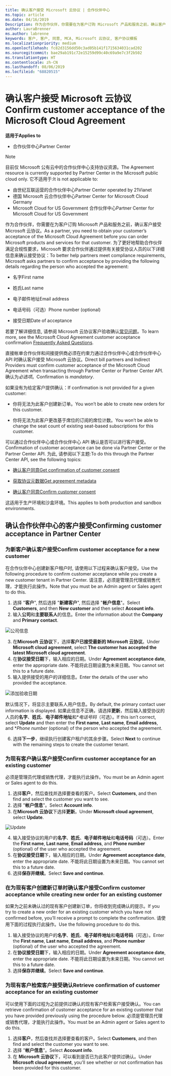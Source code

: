 ```yaml
---
title: 确认客户接受 Microsoft 云协议 | 合作伙伴中心
ms.topic: article
ms.date: 04/16/2019
Description: 作为合作伙伴，你需要在为客户订购 Microsoft 产品和服务之前，确认客户接受 Microsoft 云协议。 为了更好地帮助合作伙伴满足合规性要求, Microsoft 要求合作伙伴提供与接受协议的人员有关的特定详细信息, 以确认验收。
author: LauraBrenner
ms.author: labrenne
keywords: 客户, 客户, 同意, MCA, Microsoft 云协议, 客户协议模板
ms.localizationpriority: medium
ms.openlocfilehash: fc82d3156dd50c3ad05b141f1715634031cad202
ms.sourcegitcommit: bae29ab191c72e15259d99c40c69a9e7c3f2b502
ms.translationtype: HT
ms.contentlocale: zh-CN
ms.lasthandoff: 08/06/2019
ms.locfileid: "68820515"
---
```

# <a name="confirm-customer-acceptance-of-the-microsoft-cloud-agreement"></a><span data-ttu-id="afca5-105">确认客户接受 Microsoft 云协议</span><span class="sxs-lookup"><span data-stu-id="afca5-105">Confirm customer acceptance of the Microsoft Cloud Agreement</span></span>

<span data-ttu-id="afca5-106">**适用于**</span><span class="sxs-lookup"><span data-stu-id="afca5-106">**Applies to**</span></span>
-  <span data-ttu-id="afca5-107">合作伙伴中心</span><span class="sxs-lookup"><span data-stu-id="afca5-107">Partner Center</span></span>

> [!NOTE]
> <span data-ttu-id="afca5-108">目前仅 Microsoft 公有云中的合作伙伴中心支持协议资源。</span><span class="sxs-lookup"><span data-stu-id="afca5-108">The Agreement resource is currently supported by Partner Center in the Microsoft public cloud only.</span></span> <span data-ttu-id="afca5-109">它不适用于:</span><span class="sxs-lookup"><span data-stu-id="afca5-109">It is not applicable to:</span></span>
> * <span data-ttu-id="afca5-110">由世纪互联运营的合作伙伴中心</span><span class="sxs-lookup"><span data-stu-id="afca5-110">Partner Center operated by 21Vianet</span></span>
> * <span data-ttu-id="afca5-111">德国 Microsoft 云合作伙伴中心</span><span class="sxs-lookup"><span data-stu-id="afca5-111">Partner Center for Microsoft Cloud Germany</span></span>
> * <span data-ttu-id="afca5-112">Microsoft Cloud for US Government 合作伙伴中心</span><span class="sxs-lookup"><span data-stu-id="afca5-112">Partner Center for Microsoft Cloud for US Government</span></span>

<span data-ttu-id="afca5-113">作为合作伙伴，你需要在为客户订购 Microsoft 产品和服务之前，确认客户接受 Microsoft 云协议。</span><span class="sxs-lookup"><span data-stu-id="afca5-113">As a partner, you need to obtain your customer’s acceptance of the Microsoft Cloud Agreement before you can order Microsoft products and services for that customer.</span></span> <span data-ttu-id="afca5-114">为了更好地帮助合作伙伴满足合规性要求，Microsoft 要求合作伙伴通过提供有关接受协议人员的以下详细信息来确认接受协议：</span><span class="sxs-lookup"><span data-stu-id="afca5-114">To better help partners meet compliance requirements, Microsoft asks partners to confirm acceptance by providing the following details regarding the person who accepted the agreement:</span></span> 

-   <span data-ttu-id="afca5-115">名字</span><span class="sxs-lookup"><span data-stu-id="afca5-115">First name</span></span>

-   <span data-ttu-id="afca5-116">姓氏</span><span class="sxs-lookup"><span data-stu-id="afca5-116">Last name</span></span>

-   <span data-ttu-id="afca5-117">电子邮件地址</span><span class="sxs-lookup"><span data-stu-id="afca5-117">Email address</span></span>

-   <span data-ttu-id="afca5-118">电话号码（可选）</span><span class="sxs-lookup"><span data-stu-id="afca5-118">Phone number (optional)</span></span>

-   <span data-ttu-id="afca5-119">接受日期</span><span class="sxs-lookup"><span data-stu-id="afca5-119">Date of acceptance</span></span>

<span data-ttu-id="afca5-120">若要了解详细信息, 请参阅 Microsoft 云协议客户验收确认[常见问题](https://docs.microsoft.com/partner-center/confirm-consent-faq)。</span><span class="sxs-lookup"><span data-stu-id="afca5-120">To learn more, see the Microsoft Cloud Agreement customer acceptance confirmation [Frequently Asked Questions](https://docs.microsoft.com/partner-center/confirm-consent-faq).</span></span>

<span data-ttu-id="afca5-121">直接帐单合作伙伴和间接提供商必须在约束力通过合作伙伴中心或合作伙伴中心 API 时确认客户接受 Microsoft 云协议。</span><span class="sxs-lookup"><span data-stu-id="afca5-121">Direct bill partners and Indirect Providers must confirm customer acceptance of the Microsoft Cloud Agreement when transacting through Partner Center or Partner Center API.</span></span> <span data-ttu-id="afca5-122">确认为*必选项*。</span><span class="sxs-lookup"><span data-stu-id="afca5-122">Confirmation is *mandatory*.</span></span>

<span data-ttu-id="afca5-123">如果没有为给定客户提供确认：</span><span class="sxs-lookup"><span data-stu-id="afca5-123">If confirmation is not provided for a given customer:</span></span>

-   <span data-ttu-id="afca5-124">你将无法为此客户创建新订单。</span><span class="sxs-lookup"><span data-stu-id="afca5-124">You won’t be able to create new orders for this customer.</span></span>

-   <span data-ttu-id="afca5-125">你将无法为此客户更改基于席位的订阅的席位计数。</span><span class="sxs-lookup"><span data-stu-id="afca5-125">You won’t be able to change the seat count of existing seat-based subscriptions for this customer.</span></span>

<span data-ttu-id="afca5-126">可以通过合作伙伴中心或合作伙伴中心 API 确认是否可以进行客户接受。</span><span class="sxs-lookup"><span data-stu-id="afca5-126">Confirmation of customer acceptance can be done via Partner Center or the Partner Center API.</span></span> <span data-ttu-id="afca5-127">为此, 请参阅以下主题:</span><span class="sxs-lookup"><span data-stu-id="afca5-127">To do this through the Partner Center API, see the following topics:</span></span> 

-   [<span data-ttu-id="afca5-128">确认客户同意</span><span class="sxs-lookup"><span data-stu-id="afca5-128">Get confirmation of customer consent</span></span>](https://docs.microsoft.com/partner-center/develop/get-confirmation-of-customer-consent)

-   [<span data-ttu-id="afca5-129">获取协议元数据</span><span class="sxs-lookup"><span data-stu-id="afca5-129">Get agreement metadata</span></span>](https://docs.microsoft.com/partner-center/develop/get-agreement-metadata)

-   [<span data-ttu-id="afca5-130">确认客户同意</span><span class="sxs-lookup"><span data-stu-id="afca5-130">Confirm customer consent</span></span>](https://docs.microsoft.com/partner-center/develop/confirm-customer-consent)


<span data-ttu-id="afca5-131">这适用于生产环境和沙盒环境。</span><span class="sxs-lookup"><span data-stu-id="afca5-131">This applies to both production and sandbox environments.</span></span>

## <a name="confirming-customer-acceptance-in-partner-center"></a><span data-ttu-id="afca5-132">确认合作伙伴中心的客户接受</span><span class="sxs-lookup"><span data-stu-id="afca5-132">Confirming customer acceptance in Partner Center</span></span>

### <a name="confirm-customer-acceptance-for-a-new-customer"></a><span data-ttu-id="afca5-133">为新客户确认客户接受</span><span class="sxs-lookup"><span data-stu-id="afca5-133">Confirm customer acceptance for a new customer</span></span>

<span data-ttu-id="afca5-134">在合作伙伴中心创建新客户租户时, 请使用以下过程来确认客户接受。</span><span class="sxs-lookup"><span data-stu-id="afca5-134">Use the following procedure to confirm customer acceptance while you create a new customer tenant in Partner Center.</span></span> <span data-ttu-id="afca5-135">请注意，必须是管理员代理或销售代理，才能执行此操作。</span><span class="sxs-lookup"><span data-stu-id="afca5-135">Note that you must be an Admin agent or Sales agent to do this.</span></span>

1. <span data-ttu-id="afca5-136">选择 "**客户**", 然后选择 "**新建客户**", 然后选择 "**帐户信息**"。</span><span class="sxs-lookup"><span data-stu-id="afca5-136">Select **Customers**, and then **New customer** and then select **Account info**.</span></span>
2. <span data-ttu-id="afca5-137">输入**公司**和**主要联系人**的信息。</span><span class="sxs-lookup"><span data-stu-id="afca5-137">Enter the information about the **Company** and **Primary contact**.</span></span>

![公司信息](images/mca/mca1.png)

3. <span data-ttu-id="afca5-139">在**Microsoft 云协议**下，选择**客户已接受最新的 Microsoft 云协议**。</span><span class="sxs-lookup"><span data-stu-id="afca5-139">Under **Microsoft cloud agreement**, select **The customer has accepted the latest Microsoft cloud agreement**.</span></span>
4. <span data-ttu-id="afca5-140">在**协议接受日期**下，输入相应的日期。</span><span class="sxs-lookup"><span data-stu-id="afca5-140">Under **Agreement acceptance date**, enter the appropriate date.</span></span> <span data-ttu-id="afca5-141">不能将此日期设置为未来日期。</span><span class="sxs-lookup"><span data-stu-id="afca5-141">You cannot set this to a future date.</span></span>
5. <span data-ttu-id="afca5-142">输入提供接受的用户的详细信息。</span><span class="sxs-lookup"><span data-stu-id="afca5-142">Enter the details of the user who provided the acceptance.</span></span>

![添加验收日期](images/mca/MCA3.png)

<span data-ttu-id="afca5-144">默认情况下，将显示主要联系人用户信息。</span><span class="sxs-lookup"><span data-stu-id="afca5-144">By default, the primary contact user information is displayed.</span></span> <span data-ttu-id="afca5-145">如果此信息不正确，请选择**更新**，然后输入接受协议的人员的**名字**、**姓氏**、**电子邮件地址**和\**电话号码*（可选）。</span><span class="sxs-lookup"><span data-stu-id="afca5-145">If this isn’t correct, select **Update** and then enter the **First name**, **Last name**, **Email address**, and \**Phone number* (optional) of the person who accepted the agreement.</span></span>

6. <span data-ttu-id="afca5-146">选择**下一步**，继续执行创建客户租户的其余步骤。</span><span class="sxs-lookup"><span data-stu-id="afca5-146">Select **Next** to continue with the remaining steps to create the customer tenant.</span></span>

### <a name="confirm-customer-acceptance-for-an-existing-customer"></a><span data-ttu-id="afca5-147">为现有客户确认客户接受</span><span class="sxs-lookup"><span data-stu-id="afca5-147">Confirm customer acceptance for an existing customer</span></span>

<span data-ttu-id="afca5-148">必须是管理员代理或销售代理，才能执行此操作。</span><span class="sxs-lookup"><span data-stu-id="afca5-148">You must be an Admin agent or Sales agent to do this.</span></span>

1. <span data-ttu-id="afca5-149">选择**客户**，然后查找并选择要查看的客户。</span><span class="sxs-lookup"><span data-stu-id="afca5-149">Select **Customers**, and then find and select the customer you want to see.</span></span>
2. <span data-ttu-id="afca5-150">选择 "**帐户信息**"。</span><span class="sxs-lookup"><span data-stu-id="afca5-150">Select **Account info**.</span></span>
3. <span data-ttu-id="afca5-151">在**Microsoft 云协议**下选择**更新**。</span><span class="sxs-lookup"><span data-stu-id="afca5-151">Under **Microsoft cloud agreement**, select **Update**.</span></span>

![Update](images/mca/mca4.png)

4. <span data-ttu-id="afca5-153">输入接受协议的用户的**名字**、**姓氏**、**电子邮件地址**和**电话号码**（可选）。</span><span class="sxs-lookup"><span data-stu-id="afca5-153">Enter the **First name**, **Last name**, **Email address**, and **Phone number** (optional) of the user who accepted the agreement.</span></span>
5. <span data-ttu-id="afca5-154">在**协议接受日期**下，输入相应的日期。</span><span class="sxs-lookup"><span data-stu-id="afca5-154">Under **Agreement acceptance date**, enter the appropriate date.</span></span> <span data-ttu-id="afca5-155">不能将此日期设置为未来日期。</span><span class="sxs-lookup"><span data-stu-id="afca5-155">You cannot set this to a future date.</span></span>
6. <span data-ttu-id="afca5-156">选择**保存并继续**。</span><span class="sxs-lookup"><span data-stu-id="afca5-156">Select **Save and continue**.</span></span>

### <a name="confirm-customer-acceptance-while-creating-new-order-for-an-existing-customer"></a><span data-ttu-id="afca5-157">在为现有客户创建新订单时确认客户接受</span><span class="sxs-lookup"><span data-stu-id="afca5-157">Confirm customer acceptance while creating new order for an existing customer</span></span>

<span data-ttu-id="afca5-158">如果为之前未确认过的现有客户创建新订单，你将收到完成确认的提示。</span><span class="sxs-lookup"><span data-stu-id="afca5-158">If you try to create a new order for an existing customer which you have not confirmed before, you’ll receive a prompt to complete the confirmation.</span></span> <span data-ttu-id="afca5-159">请使用下面的过程执行此操作。</span><span class="sxs-lookup"><span data-stu-id="afca5-159">Use the following procedure to do this.</span></span>

1. <span data-ttu-id="afca5-160">输入接受协议的用户的**名字**、**姓氏**、**电子邮件地址**和**电话号码**（可选）。</span><span class="sxs-lookup"><span data-stu-id="afca5-160">Enter the **First name**, **Last name**, **Email address**, and **Phone number** (optional) of the user who accepted the agreement.</span></span>
2. <span data-ttu-id="afca5-161">在**协议接受日期**下，输入相应的日期。</span><span class="sxs-lookup"><span data-stu-id="afca5-161">Under **Agreement acceptance date**, enter the appropriate date.</span></span> <span data-ttu-id="afca5-162">不能将此日期设置为未来日期。</span><span class="sxs-lookup"><span data-stu-id="afca5-162">You cannot set this to a future date.</span></span>
3. <span data-ttu-id="afca5-163">选择**保存并继续**。</span><span class="sxs-lookup"><span data-stu-id="afca5-163">Select **Save and continue**.</span></span>

### <a name="retrieve-confirmation-of-customer-acceptance-for-an-existing-customer"></a><span data-ttu-id="afca5-164">为现有客户检索客户接受确认</span><span class="sxs-lookup"><span data-stu-id="afca5-164">Retrieve confirmation of customer acceptance for an existing customer</span></span>

<span data-ttu-id="afca5-165">可以使用下面的过程为之前提供过确认的现有客户检索客户接受确认。</span><span class="sxs-lookup"><span data-stu-id="afca5-165">You can retrieve confirmation of customer acceptance for an existing customer that you have provided previously using the procedure below.</span></span> <span data-ttu-id="afca5-166">必须是管理员代理或销售代理，才能执行此操作。</span><span class="sxs-lookup"><span data-stu-id="afca5-166">You must be an Admin agent or Sales agent to do this.</span></span>

1. <span data-ttu-id="afca5-167">选择**客户**，然后查找并选择要查看的客户。</span><span class="sxs-lookup"><span data-stu-id="afca5-167">Select **Customers**, and then find and select the customer you want to see.</span></span>
2. <span data-ttu-id="afca5-168">选择 "**帐户信息**"。</span><span class="sxs-lookup"><span data-stu-id="afca5-168">Select **Account info**.</span></span>
3. <span data-ttu-id="afca5-169">在 **Microsoft 云协议**下，可以看到是否已为此客户提供过确认。</span><span class="sxs-lookup"><span data-stu-id="afca5-169">Under **Microsoft cloud agreement**, you’ll see whether or not confirmation has been provided for this customer.</span></span>
